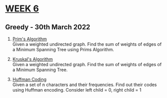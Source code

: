 # [WEEK 6](https://www.hackerrank.com/daa-lab-day630032022/challenges)

## Greedy - 30th March 2022

1. [Prim's Algorithm](1_Prims_MST.c)  
   Given a weighted undirected graph. Find the sum of weights of edges of a Minimum Spanning Tree using Prims Algorithm.

2. [Kruskal's Algorithm](2_Kruskal_MST.c)  
   Given a weighted undirected graph. Find the sum of weights of edges of a Minimum Spanning Tree.

3. [Huffman Coding](3_Huffman_Coding.c)  
   Given a set of n characters and their frequencies. Find out their codes using Huffman encoding. Consider left child = 0, right child = 1
